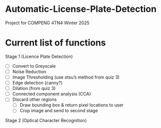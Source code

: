 # Automatic-License-Plate-Detection
Project for COMPENG 4TN4 Winter 2025

# Current list of functions

Stage 1 (Licence Plate Detection)
- [ ]	Convert to Greyscale
- [ ]	Noise Reduction
-	[ ] Image Thresholding (use otsu’s method from quiz 3)
-	[ ] Edge detection (canny?)
-	[ ] Dilation (from quiz 3)
-	[ ] Connected component analysis (CCA)
-	[ ] Discard other regions
    -	[ ] Draw bounding box & return pixel locations to user
    -	[ ] Crop image and send to second stage

Stage 2 (Optical Character Recognition)
